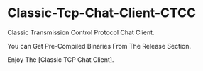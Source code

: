 # Classic-Tcp-Chat-Client-CTCC
Classic Transmission Control Protocol Chat Client.


You can Get Pre-Compiled Binaries From The Release Section.


Enjoy The [Classic TCP Chat Client].
